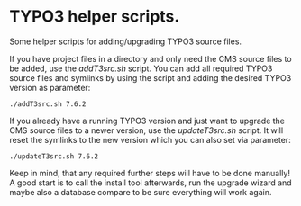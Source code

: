 # TYPO3 helper scripts.
Some helper scripts for adding/upgrading TYPO3 source files.

If you have project files in a directory and only need the CMS source files to be added, use the *addT3src.sh* script.
You can add all required TYPO3 source files and symlinks by using the script and adding the desired TYPO3 version as parameter:

    ./addT3src.sh 7.6.2

If you already have a running TYPO3 version and just want to upgrade the CMS source files to a newer version, use the *updateT3src.sh* script. It will reset the symlinks to the new version which you can also set via parameter:

    ./updateT3src.sh 7.6.2
  
Keep in mind, that any required further steps will have to be done manually! A good start is to call the install tool afterwards, run the upgrade wizard and maybe also a database compare to be sure everything will work again.
